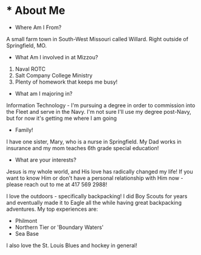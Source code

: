 # * About Me

* Where Am I From?

A small farm town in South-West Missouri called Willard. Right outside of Springfield, MO. 

* What Am I involved in at Mizzou?

1. Naval ROTC
2. Salt Company College Ministry 
3. Plenty of homework that keeps me busy!

* What am I majoring in?

Information Technology - I'm pursuing a degree in order to commission into the Fleet and serve in the Navy. I'm not sure I'll use my degree post-Navy, but for now it's getting me where I am going

* Family!

I have one sister, Mary, who is a nurse in Springfield. My Dad works in insurance and my mom teaches 6th grade special education!

* What are your interests?

Jesus is my whole world, and His love has radically changed my life! If you want to know Him or don't have a personal relationship with Him now - please reach out to me at 417 569 2988!

I love the outdoors - specifically backpacking! I did Boy Scouts for years and eventually made it to Eagle all the while having great backpacking adventures. My top experiences are:

- Philmont 
- Northern Tier or 'Boundary Waters' 
- Sea Base

I also love the St. Louis Blues and hockey in general!

